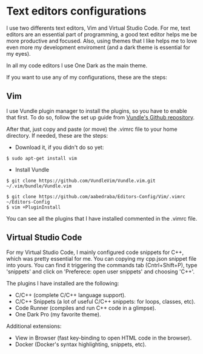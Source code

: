 # Text editors configurations

I use two differents text editors, Vim and Virtual Studio Code. For me, text editors are an essential part of programming, a good text editor helps me be more productive and focused. Also, using themes that I like helps me to love even more my development enviroment (and a dark theme is essential for my eyes).

In all my code editors I use One Dark as the main theme.

If you want to use any of my configurations, these are the steps:
  ## Vim
  I use Vundle plugin manager to install the plugins, so you have to enable that first. To do so, follow the set up guide from [Vundle's Github repository](https://github.com/VundleVim/Vundle.vim).
  
  After that, just copy and paste (or move) the .vimrc file to your home directory.
  If needed, these are the steps:
  
  * Download it, if you didn't do so yet:
  ```
  $ sudo apt-get install vim
  ```
  * Install Vundle
  ```
  $ git clone https://github.com/VundleVim/Vundle.vim.git ~/.vim/bundle/Vundle.vim
  ```
  
  ```
  $ git clone https://github.com/aabedraba/Editors-Config/Vim/.vimrc ~/Editors-Config
  $ vim +PluginInstall
  ```
  
 You can see all the plugins that I have installed commented in the .vimrc file.
 ## Virtual Studio Code
 For my Virtual Studio Code, I mainly configured code snippets for C++, which was pretty essential for me. You can copying my cpp.json snippet file into yours. You can find it triggering the commands tab (Cntrl+Shift+P), type 'snippets' and click on 'Preferece: open user snippets' and choosing 'C++'. 
 
 The plugins I have installed are the following:
* C/C++ (complete C/C++ language support).
* C/C++ Snippets (a lot of useful C/C++ snippets: for loops, classes, etc).
* Code Runner (compiles and run C++ code in a glimpse).
* One Dark Pro (my favorite theme).

Additional extensions:
* View in Browser (fast key-binding to open HTML code in the browser).
* Docker (Docker's syntax highlighting, snippets, etc).

